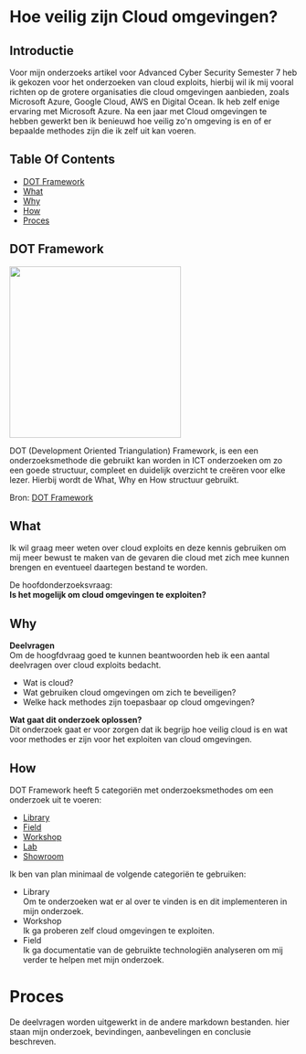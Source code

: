 # Hoe veilig zijn Cloud omgevingen?

## Introductie
Voor mijn onderzoeks artikel voor Advanced Cyber Security Semester 7 heb ik gekozen voor het onderzoeken van cloud exploits, hierbij wil ik mij vooral richten op de grotere organisaties die cloud omgevingen aanbieden, zoals Microsoft Azure, Google Cloud, AWS en Digital Ocean. Ik heb zelf enige ervaring met Microsoft Azure. Na een jaar met Cloud omgevingen te hebben gewerkt ben ik benieuwd hoe veilig zo'n omgeving is en of er bepaalde methodes zijn die ik zelf uit kan voeren.

## Table Of Contents
- [DOT Framework](#dot-framework)
- [What](#what)
- [Why](#why)
- [How](#How)
- [Proces](#process)

## DOT Framework

<img src=https://user-images.githubusercontent.com/58031089/114270834-cd543680-9a0e-11eb-9b01-7248641fab13.png width="300" height="300" />

DOT (Development Oriented Triangulation) Framework, is een een onderzoeksmethode die gebruikt kan worden in ICT onderzoeken om zo een goede structuur, compleet en duidelijk overzicht te creëren voor elke lezer. Hierbij wordt de What, Why en How structuur gebruikt.

Bron: [DOT Framework](https://ictresearchmethods.nl/The_DOT_Framework)

## What
Ik wil graag meer weten over cloud exploits en deze kennis gebruiken om mij meer bewust te maken van de gevaren die cloud met zich mee kunnen brengen en eventueel daartegen bestand te worden. 

De hoofdonderzoeksvraag:  
**Is het mogelijk om cloud omgevingen te exploiten?**

## Why  
**Deelvragen**  
Om de hoogfdvraag goed te kunnen beantwoorden heb ik een aantal deelvragen over cloud exploits bedacht.  
- Wat is cloud?
- Wat gebruiken cloud omgevingen om zich te beveiligen?
- Welke hack methodes zijn toepasbaar op cloud omgevingen?

**Wat gaat dit onderzoek oplossen?**  
Dit onderzoek gaat er voor zorgen dat ik begrijp hoe veilig cloud is en wat voor methodes er zijn voor het exploiten van cloud omgevingen.


## How
DOT Framework heeft 5 categoriën met onderzoeksmethodes om een onderzoek uit te voeren:
- [Library](https://ictresearchmethods.nl/Category:Library)
- [Field](https://ictresearchmethods.nl/Category:Field)
- [Workshop](https://ictresearchmethods.nl/Category:Workshop)
- [Lab](https://ictresearchmethods.nl/Category:Lab)
- [Showroom](https://ictresearchmethods.nl/Category:Showroom)

Ik ben van plan minimaal de volgende categoriën te gebruiken:  
- Library  
Om te onderzoeken wat er al over te vinden is en dit implementeren in mijn onderzoek.  
- Workshop  
Ik ga proberen zelf cloud omgevingen te exploiten.  
- Field  
Ik ga documentatie van de gebruikte technologiën analyseren om mij verder te helpen met mijn onderzoek.

# Proces
De deelvragen worden uitgewerkt in de andere markdown bestanden. hier staan mijn onderzoek, bevindingen, aanbevelingen en conclusie beschreven.
